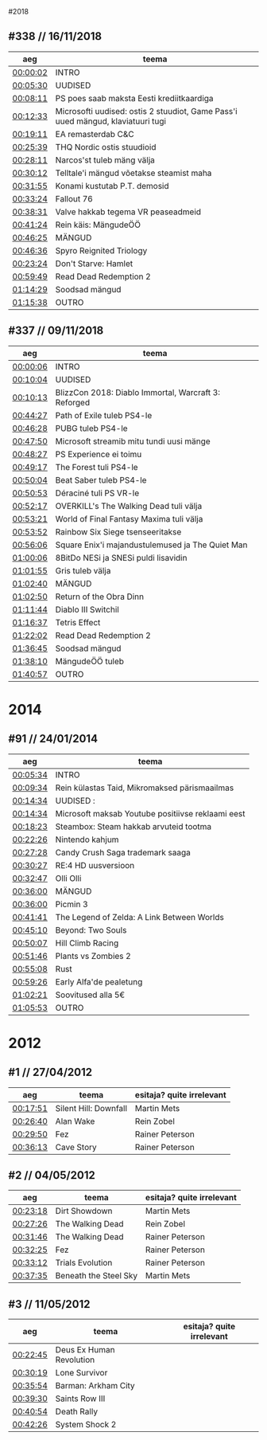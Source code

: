 #2018

## #338 // 16/11/2018
| aeg | teema |
|-----|-------|
| [00:00:02](https://youtu.be/UIIed3sGWWc?t=2)| INTRO |
| [00:05:30](https://youtu.be/UIIed3sGWWc?t=330)| UUDISED |
| [00:08:11](https://youtu.be/UIIed3sGWWc?t=491)| PS poes saab maksta Eesti krediitkaardiga |
| [00:12:33](https://youtu.be/UIIed3sGWWc?t=753)| Microsofti uudised: ostis 2 stuudiot, Game Pass'i uued mängud, klaviatuuri tugi |
| [00:19:11](https://youtu.be/UIIed3sGWWc?t=1151)| EA remasterdab C&C |
| [00:25:39](https://youtu.be/UIIed3sGWWc?t=1539)| THQ Nordic ostis stuudioid |
| [00:28:11](https://youtu.be/UIIed3sGWWc?t=1691)| Narcos'st tuleb mäng välja |
| [00:30:12](https://youtu.be/UIIed3sGWWc?t=1812)| Telltale'i mängud võetakse steamist maha |
| [00:31:55](https://youtu.be/UIIed3sGWWc?t=1915)| Konami kustutab P.T. demosid |
| [00:33:24](https://youtu.be/UIIed3sGWWc?t=2004)| Fallout 76 |
| [00:38:31](https://youtu.be/UIIed3sGWWc?t=2311)| Valve hakkab tegema VR peaseadmeid |
| [00:41:24](https://youtu.be/UIIed3sGWWc?t=2484)| Rein käis: MängudeÖÖ |
| [00:46:25](https://youtu.be/UIIed3sGWWc?t=2785)| MÄNGUD |
| [00:46:36](https://youtu.be/UIIed3sGWWc?t=2796)| Spyro Reignited Triology |
| [00:23:24](https://youtu.be/UIIed3sGWWc?t=3204)| Don't Starve: Hamlet |
| [00:59:49](https://youtu.be/UIIed3sGWWc?t=3589)| Read Dead Redemption 2 |
| [01:14:29](https://youtu.be/UIIed3sGWWc?t=4469)| Soodsad mängud |
| [01:15:38](https://youtu.be/UIIed3sGWWc?t=4538)| OUTRO |

## #337 // 09/11/2018
| aeg | teema |
|-----|-------|
| [00:00:06](https://youtu.be/rn7WB3455yw?t=6)| INTRO |
| [00:10:04](https://youtu.be/rn7WB3455yw?t=604)| UUDISED |
| [00:10:13](https://youtu.be/rn7WB3455yw?t=613)| BlizzCon 2018: Diablo Immortal, Warcraft 3: Reforged |
| [00:44:27](https://youtu.be/rn7WB3455yw?t=2667)| Path of Exile tuleb PS4-le |
| [00:46:28](https://youtu.be/rn7WB3455yw?t=2788)| PUBG tuleb PS4-le |
| [00:47:50](https://youtu.be/rn7WB3455yw?t=2870)| Microsoft streamib mitu tundi uusi mänge |
| [00:48:27](https://youtu.be/rn7WB3455yw?t=2907)| PS Experience ei toimu |
| [00:49:17](https://youtu.be/rn7WB3455yw?t=2957)| The Forest tuli PS4-le |
| [00:50:04](https://youtu.be/rn7WB3455yw?t=3004)| Beat Saber tuleb PS4-le |
| [00:50:53](https://youtu.be/rn7WB3455yw?t=3053)| Déraciné tuli PS VR-le |
| [00:52:17](https://youtu.be/rn7WB3455yw?t=3137)| OVERKILL's The Walking Dead tuli välja |
| [00:53:21](https://youtu.be/rn7WB3455yw?t=3201)| World of Final Fantasy Maxima tuli välja |
| [00:53:52](https://youtu.be/rn7WB3455yw?t=3232)| Rainbow Six Siege tsenseeritakse |
| [00:56:06](https://youtu.be/rn7WB3455yw?t=3366)| Square Enix'i majandustulemused ja The Quiet Man |
| [01:00:06](https://youtu.be/rn7WB3455yw?t=3606)| 8BitDo NESi ja SNESi puldi lisavidin |
| [01:01:55](https://youtu.be/rn7WB3455yw?t=3715)| Gris tuleb välja |
| [01:02:40](https://youtu.be/rn7WB3455yw?t=3760)| MÄNGUD |
| [01:02:50](https://youtu.be/rn7WB3455yw?t=3770)| Return of the Obra Dinn |
| [01:11:44](https://youtu.be/rn7WB3455yw?t=4306)| Diablo III Switchil |
| [01:16:37](https://youtu.be/rn7WB3455yw?t=4597)| Tetris Effect |
| [01:22:02](https://youtu.be/rn7WB3455yw?t=4922)| Read Dead Redemption 2 |
| [01:36:45](https://youtu.be/rn7WB3455yw?t=5805)| Soodsad mängud |
| [01:38:10](https://youtu.be/rn7WB3455yw?t=5890)| MängudeÖÖ tuleb |
| [01:40:57](https://youtu.be/rn7WB3455yw?t=6057)| OUTRO |

# 2014

## #91 // 24/01/2014

| aeg | teema |
|-----|-------|
| [00:05:34](https://youtu.be/-oYklbJIxpM?t=334)| INTRO |
| [00:09:34](https://youtu.be/-oYklbJIxpM?t=574)| Rein külastas Taid, Mikromaksed pärismaailmas |
| [00:14:34](https://youtu.be/-oYklbJIxpM?t=874)| UUDISED : |
| [00:14:34](https://youtu.be/-oYklbJIxpM?t=874)| Microsoft maksab Youtube positiivse reklaami eest |
| [00:18:23](https://youtu.be/-oYklbJIxpM?t=1103)| Steambox: Steam hakkab arvuteid tootma |
| [00:22:26](https://youtu.be/-oYklbJIxpM?t=1347)| Nintendo kahjum |
| [00:27:28](https://youtu.be/-oYklbJIxpM?t=1628)| Candy Crush Saga trademark saaga |
| [00:30:27](https://youtu.be/-oYklbJIxpM?t=1827)| RE:4 HD uusversioon |
| [00:32:47](https://youtu.be/-oYklbJIxpM?t=1967)| Olli Olli |
| [00:36:00](https://youtu.be/-oYklbJIxpM?t=2160)| MÄNGUD |
| [00:36:00](https://youtu.be/-oYklbJIxpM?t=2160)| Picmin 3 |
| [00:41:41](https://youtu.be/-oYklbJIxpM?t=2501)| The Legend of Zelda: A Link Between Worlds |
| [00:45:10](https://youtu.be/-oYklbJIxpM?t=2710)| Beyond: Two Souls |
| [00:50:07](https://youtu.be/-oYklbJIxpM?t=3007)| Hill Climb Racing |
| [00:51:46](https://youtu.be/-oYklbJIxpM?t=3106)| Plants vs Zombies 2 |
| [00:55:08](https://youtu.be/-oYklbJIxpM?t=3308)| Rust |
| [00:59:26](https://youtu.be/-oYklbJIxpM?t=3566)| Early Alfa'de pealetung |
| [01:02:21](https://youtu.be/-oYklbJIxpM?t=3741)| Soovitused alla 5€ |
| [01:05:53](https://youtu.be/-oYklbJIxpM?t=3953)| OUTRO |

# 2012

## #1 // 27/04/2012

| aeg | teema | esitaja? quite irrelevant |
|-----|-------|------------|
| [00:17:51](https://soundcloud.com/puhatajamangida/puhata_ja_m2ngida-01-27-04#t=17m51s)| Silent Hill: Downfall | Martin Mets |
| [00:26:40](https://soundcloud.com/puhatajamangida/puhata_ja_m2ngida-01-27-04#t=26m40s)| Alan Wake | Rein Zobel |
| [00:29:50](https://soundcloud.com/puhatajamangida/puhata_ja_m2ngida-01-27-04#t=29m50s)| Fez | Rainer Peterson |
| [00:36:13](https://soundcloud.com/puhatajamangida/puhata_ja_m2ngida-01-27-04#t=36m13s)| Cave Story | Rainer Peterson |


## #2 //  04/05/2012

| aeg | teema | esitaja? quite irrelevant |
|-----|-------|------------|
| [00:23:18](https://soundcloud.com/puhatajamangida/puhata_ja_m2ngida-02-04-05#t=23m18s)| Dirt Showdown | Martin Mets |
| [00:27:26](https://soundcloud.com/puhatajamangida/puhata_ja_m2ngida-02-04-05#t=27m26s)| The Walking Dead | Rein Zobel |
| [00:31:46](https://soundcloud.com/puhatajamangida/puhata_ja_m2ngida-02-04-05#t=31m46s)| The Walking Dead | Rainer Peterson |
| [00:32:25](https://soundcloud.com/puhatajamangida/puhata_ja_m2ngida-02-04-05#t=32m25s)| Fez | Rainer Peterson |
| [00:33:12](https://soundcloud.com/puhatajamangida/puhata_ja_m2ngida-02-04-05#t=33m12s)| Trials Evolution | Rainer Peterson |
| [00:37:35](https://soundcloud.com/puhatajamangida/puhata_ja_m2ngida-02-04-05#t=37m35s)| Beneath the Steel Sky | Martin Mets |

## #3 //  11/05/2012

| aeg | teema | esitaja? quite irrelevant |
|-----|-------|------------|
| [00:22:45](https://soundcloud.com/puhatajamangida/puhata_ja_m2ngida-03-11-05#t=22m45s)| Deus Ex Human Revolution | |
| [00:30:19](https://soundcloud.com/puhatajamangida/puhata_ja_m2ngida-03-11-05#t=30m19s)| Lone Survivor | |
| [00:35:54](https://soundcloud.com/puhatajamangida/puhata_ja_m2ngida-03-11-05#t=35m54s)| Barman: Arkham City | |
| [00:39:30](https://soundcloud.com/puhatajamangida/puhata_ja_m2ngida-03-11-05#t=39m30s)| Saints Row III | |
| [00:40:54](https://soundcloud.com/puhatajamangida/puhata_ja_m2ngida-03-11-05#t=40m54s)| Death Rally | |
| [00:42:26](https://soundcloud.com/puhatajamangida/puhata_ja_m2ngida-03-11-05#t=42m26s)| System Shock 2 | |